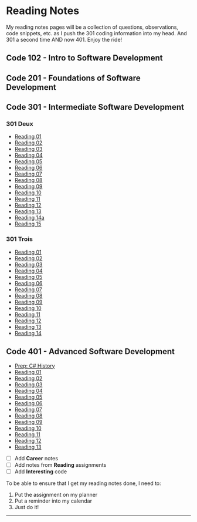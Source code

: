 
# Reading Notes
My reading notes pages will be a collection of questions, observations, code snippets, etc. as I push the 301 coding information into my head.  And 301 a second time AND now 401.  Enjoy the ride!

## Code 102 - Intro to Software Development
## Code 201 - Foundations of Software Development
## Code 301 - Intermediate Software Development
### 301 Deux
- [Reading 01](rl1.md)
- [Reading 02](rl2.md)
- [Reading 03](rl3.md)
- [Reading 04](rl4.md)
- [Reading 05](rl5.md)
- [Reading 06](rl6.md)
- [Reading 07](rl7.md)
- [Reading 08](rl8.md)
- [Reading 09](rl9.md)
- [Reading 10](rl10.md)
- [Reading 11](rl11.md)
- [Reading 12](rl12.md)
- [Reading 13](rl13.md)
- [Reading 14a](rl14a.md)
- [Reading 15](rl15.md)

### 301 Trois
- [Reading 01](1rl.md)
- [Reading 02](2rl.md)
- [Reading 03](3rl.md)
- [Reading 04](4rl.md)
- [Reading 05](5rl.md)
- [Reading 06](6rl.md)
- [Reading 07](7rl.md)
- [Reading 08](8rl.md)
- [Reading 09](9rl.md)
- [Reading 10](10rl.md)
- [Reading 11](11rl.md)
- [Reading 12](12rl.md)
- [Reading 13](13rl.md)
- [Reading 14](14rl.md)

## Code 401 - Advanced Software Development
- [Prep:  C# History](401_preWorkrl.md)
- [Reading 01](401_01rl.md)
- [Reading 02](401_02rl.md)
- [Reading 03](401_03rl.md)
- [Reading 04](401_04rl.md)
- [Reading 05](401_05rl.md)
- [Reading 06](401_06rl.md)
- [Reading 07](401_07rl.md)
- [Reading 08](401_08rl.md)
- [Reading 09](401_09rl.md)
- [Reading 10](401_10rl.md)
- [Reading 11](401_11rl.md)
- [Reading 12](401_12rl.md)
- [Reading 13](401_13rl.md)

- [ ] Add **Career** notes
- [ ] Add notes from **Reading** assignments
- [ ] Add **Interesting** code

To be able to ensure that I get my reading notes done, I need to:
1.  Put the assignment on my planner
2.  Put a reminder into my calendar
3.  Just do it!

---

